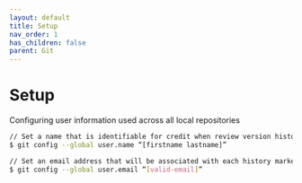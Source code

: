 ```yaml
---
layout: default
title: Setup
nav_order: 1
has_children: false
parent: Git
---
```


# Setup
Configuring user information used across all local repositories
```bash
// Set a name that is identifiable for credit when review version history
$ git config --global user.name “[firstname lastname]”

// Set an email address that will be associated with each history marker
$ git config --global user.email “[valid-email]”
```
